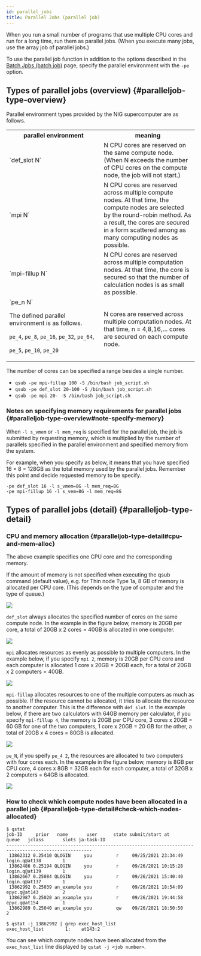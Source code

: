 ```yaml
---
id: parallel_jobs
title: Parallel Jobs (parallel job)
---
```


When you run a small number of programs that use multiple CPU cores and run for a long time, run them as parallel jobs. (When you execute many jobs, use the array job of parallel jobs.)

To use the parallel job function in addition to the options described in the [Batch Jpbs (batch job)](/software/grid_engine/batch_jobs) page, specify the parallel environment with the `-pe` option.

## Types of parallel jobs (overview) {#paralleljob-type-overview}

Parallel environment types provided by the NIG supercomputer are as follows.

<table>
<tr>
<th width="300">parallel environment</th><th width="300">meaning</th>
</tr>
<tr>
<td>
`def_slot N`
</td>
<td>
N CPU cores are reserved on the same compute node. (When N exceeds the number of CPU cores on the compute node, the job will not start.)
</td>
</tr>
<tr>
<td>
`mpi N`
</td>
<td>
N CPU cores are reserved across multiple compute nodes. At that time, the compute nodes are selected by the round-robin method. As a result, the cores are secured in a form scattered among as many computing nodes as possible.
</td>
</tr>
<tr>
<td>
`mpi-fillup N`
</td>
<td>
N CPU cores are reserved across multiple computation nodes. At that time, the core is secured so that the number of calculation nodes is as small as possible.
</td>
</tr>
<tr>
<td>
`pe_n N` 

The defined parallel environment is as follows.<br/>

`pe_4`, `pe_8`, `pe_16`, `pe_32`, `pe_64`, 

`pe_5`, `pe_10`, `pe_20`
</td>
<td>
N cores are reserved across multiple computation nodes. At that time, n = 4,8,16,… cores are secured on each compute node.
</td>
</tr>
</table>

The number of cores can be specified a range besides a single number.

- ` qsub -pe mpi-fillup 100 -S /bin/bash job_script.sh `
- ` qsub -pe def_slot 20-100 -S /bin/bash job_script.sh `
- ` qsub -pe mpi 20- -S /bin/bash job_script.sh `

### Notes on specifying memory requirements for parallel jobs {#paralleljob-type-overview#note-specify-memory}

When `-l s_vmem` or `-l mem_req` is specified for the parallel job, the job is submitted by requesting memory, which is multiplied by the number of parallels specified in the parallel environment and specified memory from the system.

For example, when you specify as below, it means that you have specified 16 × 8 = 128GB as the total memory used by the parallel jobs. Remember this point and decide requested memory to be specify.

```
-pe def_slot 16 -l s_vmem=8G -l mem_req=8G
-pe mpi-fillup 16 -l s_vem=8G -l mem_req=8G 
```


## Types of parallel jobs (detail) {#paralleljob-type-detail}

### CPU and memory allocation {#paralleljob-type-detail#cpu-and-mem-alloc}

The above example specifies one CPU core and the corresponding memory.

If the amount of memory is not specified when executing the qsub command (default value), e.g. for Thin node Type 1a, 8 GB of memory is allocated per CPU core.
(This depends on the type of computer and the type of queue.)

![](/img/software/grid_engine/pe_1.png)


`def_slot` always allocates the specified number of cores on the same compute node. In the example in the figure below, memory is 20GB per core, a total of 20GB x 2 cores = 40GB  is allocated in one computer.

![](/img/software/grid_engine/pe_2_EN.png)

`mpi` allocates resources as evenly as possible to multiple computers. In the example below, if you specify `mpi 2`, memory is 20GB per CPU core and each computer is allocated 1 core x 20GB = 20GB each, for a total of 20GB x 2 computers = 40GB.

![](/img/software/grid_engine/pe_3_EN.png)

`mpi-fillup` allocates resources to one of the multiple computers as much as possible. If the resource cannot be allocated, it tries to allocate the resource to another computer. This is the difference with `def_slot`. In the example below, if there are two calculators with 64GB memory per calculator, if you specify `mpi-fillup 4`, the memory is 20GB per CPU core, 3 cores x 20GB = 60 GB for one of the two computers, 1 core x 20GB = 20 GB for the other, a total of 20GB x 4 cores = 80GB is allocated.

![](/img/software/grid_engine/pe_4_EN.png)

`pe_N`, if you speify `pe_4 2`, the resources are allocated to two computers with four cores each. In the example in the figure below, memory is 8GB per CPU core, 4 cores x 8GB = 32GB each for each computer, a total of 32GB x 2 computers = 64GB  is allocated.

![](/img/software/grid_engine/pe_5_EN.png)


### How to check which compute nodes have been allocated in a parallel job {#paralleljob-type-detail#check-which-nodes-allocated}

```
$ qstat
job-ID     prior   name       user      state submit/start at     queue   jclass       slots ja-task-ID  
------------------------------------------------------------------------------------------------------
 13862312 0.25410 QLOGIN     you         r     09/25/2021 23:34:49 login.q@at138        1         
 13862486 0.25194 QLOGIN     you         r     09/26/2021 10:15:28 login.q@at139        1         
 13862667 0.25084 QLOGIN     you         r     09/26/2021 15:40:40 login.q@at137        1         
 13862992 0.25039 an_example you         r     09/26/2021 18:54:09 epyc.q@at143         2         
 13862987 0.25020 an_example you         r     09/26/2021 19:44:58 epyc.q@at154         1         
 13862989 0.25040 an_example you         qw    09/26/2021 18:50:50                      2   

$ qstat -j 13862992 | grep exec_host_list
exec_host_list        1:    at143:2     
```


You can see which compute nodes have been allocated from the `exec_host_list` line displayed by `qstat -j <job number>`.
